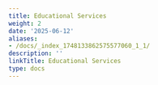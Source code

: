 ```yaml
---
title: Educational Services
weight: 2
date: '2025-06-12'
aliases:
- /docs/_index_1748133862575577060_1_1/
description: ''
linkTitle: Educational Services
type: docs
---
```


